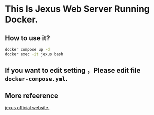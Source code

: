 # This Is Jexus Web Server Running Docker.

## How to use it?
```bash
docker compose up -d
docker exec -it jexus bash
```
## If you want to edit setting ，Please  edit file `docker-compose.yml`.

## More refeerence
[jexus official website.](https://www.jexus.org/)